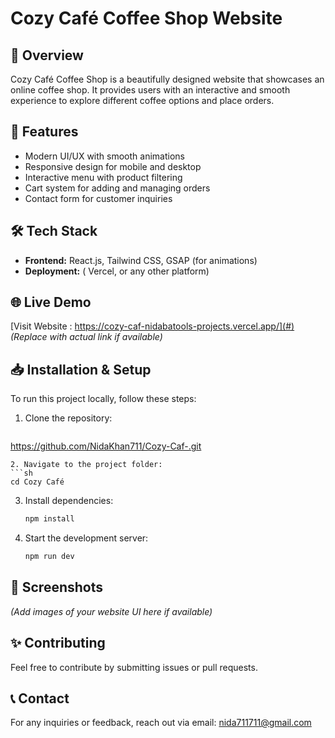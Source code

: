 # Cozy Café Coffee Shop Website

## 🌟 Overview
Cozy Café Coffee Shop is a beautifully designed website that showcases an online coffee shop. It provides users with an interactive and smooth experience to explore different coffee options and place orders.

## 🚀 Features
- Modern UI/UX with smooth animations
- Responsive design for mobile and desktop
- Interactive menu with product filtering
- Cart system for adding and managing orders
- Contact form for customer inquiries

## 🛠 Tech Stack
- **Frontend:** React.js, Tailwind CSS, GSAP (for animations)
- **Deployment:** ( Vercel, or any other platform)

## 🌐 Live Demo
[Visit Website  : https://cozy-caf-nidabatools-projects.vercel.app/](#) *(Replace with actual link if available)*

## 📥 Installation & Setup
To run this project locally, follow these steps:

1. Clone the repository:
   ```sh
  https://github.com/NidaKhan711/Cozy-Caf-.git
   ```
2. Navigate to the project folder:
   ```sh
   cd Cozy Café
   ```
3. Install dependencies:
   ```sh
   npm install
   ```
4. Start the development server:
   ```sh
   npm run dev
   ```

## 📸 Screenshots
*(Add images of your website UI here if available)*

## ✨ Contributing
Feel free to contribute by submitting issues or pull requests.

## 📞 Contact
For any inquiries or feedback, reach out via email: nida711711@gmail.com

